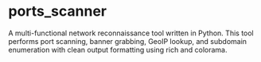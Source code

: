 # ports_scanner
A multi-functional network reconnaissance tool written in Python. This tool performs port scanning, banner grabbing, GeoIP lookup, and subdomain enumeration with clean output formatting using rich and colorama.
